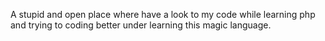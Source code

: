 A stupid and open place where have a look to my code while learning php and trying to coding better under learning this magic language.
